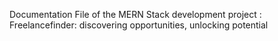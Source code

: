 Documentation File of the MERN Stack development project : Freelancefinder: discovering opportunities, unlocking potential
